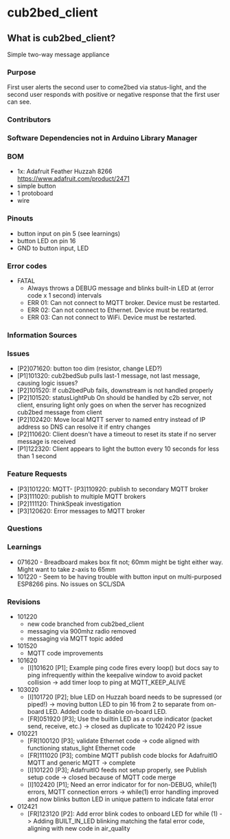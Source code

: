 # cub2bed_client
## What is cub2bed_client? 
Simple two-way message appliance

### Purpose
First user alerts the second user to come2bed via status-light, and the second user responds with positive or negative response that the first user can see.

### Contributors

### Software Dependencies not in Arduino Library Manager

### BOM
- 1x: Adafruit Feather Huzzah 8266 https://www.adafruit.com/product/2471
- simple button
- 1 protoboard
- wire

### Pinouts
- button input on pin 5 (see learnings)
- button LED on pin 16
- GND to button input, LED

### Error codes
- FATAL
	- Always throws a DEBUG message and blinks built-in LED at (error code x 1 second) intervals
	- ERR 01: Can not connect to MQTT broker. Device must be restarted.
	- ERR 02: Can not connect to Ethernet. Device must be restarted.
	- ERR 03: Can not connect to WiFi. Device must be restarted.

### Information Sources

### Issues
- [P2]071620: button too dim (resistor, change LED?)
- [P1]101320: cub2bedSub pulls last-1 message, not last message, causing logic issues?
- [P2]101520: If cub2bedPub fails, downstream is not handled properly
- [P2]101520: statusLightPub On should be handled by c2b server, not client, ensuring light only goes on when the server has recognized cub2bed message from client
- [P2]102420: Move local MQTT server to named entry instead of IP address so DNS can resolve it if entry changes
- [P2]110620: Client doesn't have a timeout to reset its state if no server message is received
- [P1]122320: Client appears to light the button every 10 seconds for less than 1 second

### Feature Requests
- [P3]101220: MQTT- [P3]110920: publish to secondary MQTT broker
- [P3]111020: publish to multiple MQTT brokers
- [P2]111120: ThinkSpeak investigation
- [P3]120620: Error messages to MQTT broker

### Questions

### Learnings
- 071620 - Breadboard makes box fit not; 60mm might be tight either way. Might want to take z-axis to 65mm
- 101220 - Seem to be having trouble with button input on multi-purposed ESP8266 pins. No issues on SCL/SDA
 
### Revisions
- 101220
	- new code branched from cub2bed_client
	- messaging via 900mhz radio removed
	- messaging via MQTT topic added
- 101520
	- MQTT code improvements
- 101620
	- [I]101620 [P1]; Example ping code fires every loop() but docs say to ping infrequently within the keepalive window to avoid packet collision -> add timer loop to ping at MQTT_KEEP_ALIVE
- 103020
	- [I]101720 [P2]; blue LED on Huzzah board needs to be supressed (or piped!) -> moving button LED to pin 16 from 2 to separate from on-board LED. Added code to disable on-board LED.
	- [FR]051920 [P3]; Use the builtin LED as a crude indicator (packet send, receive, etc.) -> closed as duplicate to 102420 P2 issue
- 010221
	- [FR]100120 [P3]; validate Ethernet code -> code aligned with functioning status_light Ethernet code
	- [FR]111020 [P3]; combine MQTT publish code blocks for AdafruitIO MQTT and generic MQTT -> complete
	- [I]101220 [P3]; AdafruitIO feeds not setup properly, see Publish setup code -> closed because of MQTT code merge
	- [I]102420 [P1]; Need an error indicator for for non-DEBUG, while(1) errors, MQTT connection errors -> while(1) error handling improved and now blinks button LED in unique pattern to indicate fatal error
- 012421
	- [FR]123120 [P2]: Add error blink codes to onboard LED for while (1) -> Adding BUILT_IN_LED blinking matching the fatal error code, aligning with new code in air_quality